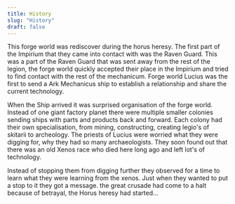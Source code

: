```yaml
---
title: History
slug: "History"
draft: false
---
```


This forge world was rediscover during the horus heresy. The first part of the Impirium that they came into contact with was the Raven Guard.
This was a part of the Raven Guard that was sent away from the rest of the legion, the forge world quickly accepted their place in the Impirium and tried to find contact with the rest of the mechanicum. Forge world Lucius was the first to send a Ark Mechanicus ship to establish a relationship and share the current technology.

When the Ship arrived it was surprised organisation of the forge world. Instead of one giant factory planet there were multiple smaller colonies sending ships with parts and products back and forward.
Each colony had their own specialisation, from mining, constructing, creating legio's of skitarii to archeology.
The priests of Lucius were worried what they were digging for, why they had so many archaeologists. They soon found out that there was an old Xenos race who died here long ago and left lot's of technology.

Instead of stopping them from digging further they observed for a time to learn what they were learning from the xenos. Just when they wanted to put a stop to it they got a message.
the great crusade had come to a halt because of betrayal, the Horus heresy had started...    